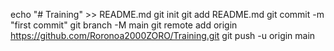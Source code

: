 echo "# Training" >> README.md
git init
git add README.md
git commit -m "first commit"
git branch -M main
git remote add origin https://github.com/Roronoa2000ZORO/Training.git
git push -u origin main
